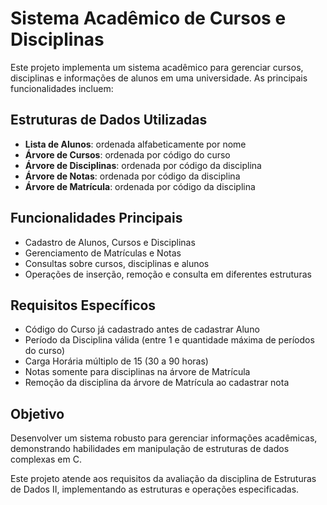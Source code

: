 # Sistema Acadêmico de Cursos e Disciplinas

Este projeto implementa um sistema acadêmico para gerenciar cursos, disciplinas e informações de alunos em uma universidade. As principais funcionalidades incluem:

## Estruturas de Dados Utilizadas
- **Lista de Alunos**:       ordenada alfabeticamente por nome
- **Árvore de Cursos**:      ordenada por código do curso
- **Árvore de Disciplinas**: ordenada por código da disciplina
- **Árvore de Notas**:       ordenada por código da disciplina
- **Árvore de Matrícula**:   ordenada por código da disciplina

## Funcionalidades Principais
- Cadastro de Alunos, Cursos e Disciplinas
- Gerenciamento de Matrículas e Notas
- Consultas sobre cursos, disciplinas e alunos
- Operações de inserção, remoção e consulta em diferentes estruturas

## Requisitos Específicos
- Código do Curso já cadastrado antes de cadastrar Aluno
- Período da Disciplina válida (entre 1 e quantidade máxima de períodos do curso)
- Carga Horária múltiplo de 15 (30 a 90 horas)
- Notas somente para disciplinas na árvore de Matrícula
- Remoção da disciplina da árvore de Matrícula ao cadastrar nota

## Objetivo
Desenvolver um sistema robusto para gerenciar informações acadêmicas, demonstrando habilidades em manipulação de estruturas de dados complexas em C.

Este projeto atende aos requisitos da avaliação da disciplina de Estruturas de Dados II, implementando as estruturas e operações especificadas.

